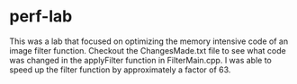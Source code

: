 # perf-lab
This was a lab that focused on optimizing the memory intensive code of
an image filter function. Checkout the ChangesMade.txt file to
see what code was changed in the applyFilter function in FilterMain.cpp. I was able to speed
up the filter function by approximately a factor of 63.
